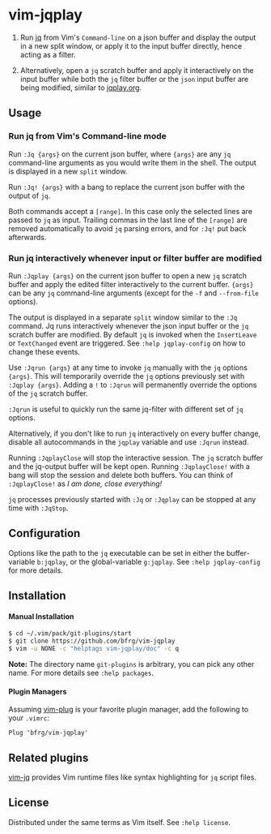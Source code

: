 # vim-jqplay

1. Run [jq][jq] from Vim's `Command-line` on a json buffer and display the
   output in a new split window, or apply it to the input buffer directly, hence
   acting as a filter.

2. Alternatively, open a `jq` scratch buffer and apply it interactively on the
   input buffer while both the `jq` filter buffer or the `json` input buffer are
   being modified, similar to [jqplay.org][jqplay].


## Usage

### Run jq from Vim's Command-line mode

Run `:Jq {args}` on the current json buffer, where `{args}` are any `jq`
command-line arguments as you would write them in the shell. The output is
displayed in a new `split` window.

Run `:Jq! {args}` with a bang to replace the current json buffer with the output
of `jq`.

Both commands accept a `[range]`. In this case only the selected lines are
passed to `jq` as input. Trailing commas in the last line of the `[range]` are
removed automatically to avoid `jq` parsing errors, and for `:Jq!` put back
afterwards.

### Run jq interactively whenever input or filter buffer are modified

Run `:Jqplay {args}` on the current json buffer to open a new `jq` scratch
buffer and apply the edited filter interactively to the current buffer. `{args}`
can be any `jq` command-line arguments (except for the `-f` and `--from-file`
options).

The output is displayed in a separate `split` window similar to the `:Jq`
command. Jq runs interactively whenever the json input buffer or the `jq`
scratch buffer are modified. By default `jq` is invoked when the `InsertLeave`
or `TextChanged` event are triggered. See `:help jqplay-config` on how to change
these events.

Use `:Jqrun {args}` at any time to invoke `jq` manually with the `jq` options
`{args}`. This will temporarily override the `jq` options previously set with
`:Jqplay {args}`. Adding a `!` to `:Jqrun` will permanently override the options
of the `jq` scratch buffer.

`:Jqrun` is useful to quickly run the same jq-filter with different set of `jq`
options.

Alternatively, if you don't like to run `jq` interactively on every buffer
change, disable all autocommands in the `jqplay` variable and use `:Jqrun`
instead.

Running `:JqplayClose` will stop the interactive session. The `jq` scratch
buffer and the jq-output buffer will be kept open. Running `:JqplayClose!` with
a bang will stop the session and delete both buffers. You can think of
`:JqplayClose!` as _I am done, close everything!_

`jq` processes previously started with `:Jq` or `:Jqplay` can be stopped at any
time with `:JqStop`.


## Configuration

Options like the path to the `jq` executable can be set in either the
buffer-variable `b:jqplay`, or the global-variable `g:jqplay`. See `:help
jqplay-config` for more details.


## Installation

#### Manual Installation

```bash
$ cd ~/.vim/pack/git-plugins/start
$ git clone https://github.com/bfrg/vim-jqplay
$ vim -u NONE -c "helptags vim-jqplay/doc" -c q
```
**Note:** The directory name `git-plugins` is arbitrary, you can pick any other
name. For more details see `:help packages`.

#### Plugin Managers

Assuming [vim-plug][plug] is your favorite plugin manager, add the following to
your `.vimrc`:
```vim
Plug 'bfrg/vim-jqplay'
```


## Related plugins

[vim-jq][vim-jq] provides Vim runtime files like syntax highlighting for `jq`
script files.


## License

Distributed under the same terms as Vim itself. See `:help license`.

[jq]: https://github.com/stedolan/jq
[jqplay]: https://jqplay.org
[plug]: https://github.com/junegunn/vim-plug
[vim-jq]: https://github.com/bfrg/vim-jq
